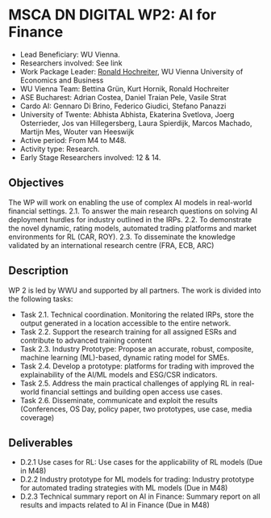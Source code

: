 # MSCA DN DIGITAL WP2: AI for Finance

- Lead Beneficiary: WU Vienna.
- Researchers involved: See link
- Work Package Leader: [Ronald Hochreiter](https://hochreiter.xyz/), WU Vienna University of Economics and Business
- WU Vienna Team: Bettina Grün, Kurt Hornik, Ronald Hochreiter
- ASE Bucharest: Adrian Costea, Daniel Traian Pele, Vasile Strat
- Cardo AI: Gennaro Di Brino, Federico Giudici, Stefano Panazzi
- University of Twente: Abhista Abhista, Ekaterina Svetlova, Joerg Osterrieder, Jos van Hillegersberg, Laura Spierdijk, Marcos Machado, Martijn Mes, Wouter van Heeswijk
- Active period: From M4 to M48.
- Activity type: Research.
- Early Stage Researchers involved: 12 & 14.

## Objectives
The WP will work on enabling the use of complex AI models in real-world financial settings.
	2.1. To answer the main research questions on solving AI deployment hurdles for industry outlined in the IRPs.
	2.2. To demonstrate the novel dynamic, rating models, automated trading platforms and market environments for RL (CAR, ROY).
	2.3. To disseminate the knowledge validated by an international research centre (FRA, ECB, ARC)


## Description
WP 2 is led by WWU and supported by all partners. The work is divided into the following tasks:

- Task 2.1. Technical coordination. Monitoring the related IRPs, store the output generated in a location accessible to the entire network.
- Task 2.2. Support the research training for all assigned ESRs and contribute to advanced training content
- Task 2.3. Industry Prototype: Propose an accurate, robust, composite, machine learning (ML)-based, dynamic rating model for SMEs.
- Task 2.4. Develop a prototype: platforms for trading with improved the explainability of the AI/ML models and ESG/CSR indicators.
- Task 2.5. Address the main practical challenges of applying RL in real-world financial settings and building open access use cases.
- Task 2.6. Disseminate, communicate and exploit the results (Conferences, OS Day, policy paper, two prototypes, use case, media coverage)

## Deliverables
- D.2.1 Use cases for RL: Use cases for the applicability of RL models (Due in M48)
- D.2.2 Industry prototype for ML models for trading: Industry prototype for automated trading strategies with ML models (Due in M48)
- D.2.3 Technical summary report on AI in Finance: Summary report on all results and impacts related to AI in Finance (Due in M48)
